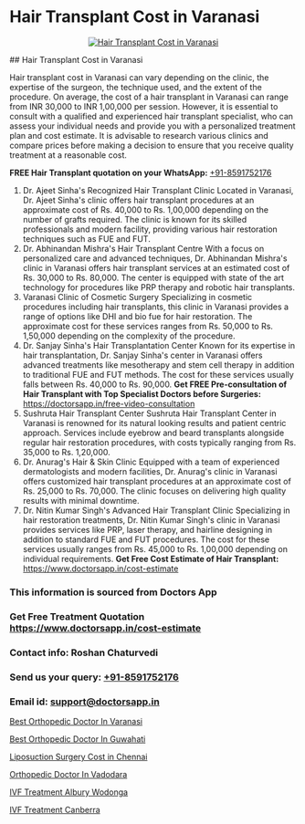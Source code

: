 # Hair Transplant Cost in Varanasi

<p align="center">
  <a href="https://doctorsapp.co.in/uploads/treatment_image/Finding%20the%20best%20hair%20clinic.jpg">
    <img src="https://doctorsapp.co.in/treatment/hair-transplant" alt="Hair Transplant Cost in Varanasi">
  </a>
</p>
## Hair Transplant Cost in Varanasi

Hair transplant cost in Varanasi can vary depending on the clinic, the expertise of the surgeon, the technique used, and the extent of the procedure. On average, the cost of a hair transplant in Varanasi can range from INR 30,000 to INR 1,00,000 per session. However, it is essential to consult with a qualified and experienced hair transplant specialist, who can assess your individual needs and provide you with a personalized treatment plan and cost estimate. It is advisable to research various clinics and compare prices before making a decision to ensure that you receive quality treatment at a reasonable cost.

**FREE Hair Transplant quotation on your WhatsApp:**  [+91-8591752176](https://api.whatsapp.com/send?phone=8591752176)

1) Dr. Ajeet Sinha's Recognized Hair Transplant Clinic
Located in Varanasi, Dr. Ajeet Sinha's clinic offers hair transplant procedures at an approximate cost of Rs. 40,000 to Rs. 1,00,000 depending on the number of grafts required. The clinic is known for its skilled professionals and modern facility, providing various hair restoration techniques such as FUE and FUT.
2) Dr. Abhinandan Mishra's Hair Transplant Centre
With a focus on personalized care and advanced techniques, Dr. Abhinandan Mishra's clinic in Varanasi offers hair transplant services at an estimated cost of Rs. 30,000 to Rs. 80,000. The center is equipped with state of the art technology for procedures like PRP therapy and robotic hair transplants.
3) Varanasi Clinic of Cosmetic Surgery
Specializing in cosmetic procedures including hair transplants, this clinic in Varanasi provides a range of options like DHI and bio fue for hair restoration. The approximate cost for these services ranges from Rs. 50,000 to Rs. 1,50,000 depending on the complexity of the procedure.
4) Dr. Sanjay Sinha's Hair Transplantation Center
Known for its expertise in hair transplantation, Dr. Sanjay Sinha's center in Varanasi offers advanced treatments like mesotherapy and stem cell therapy in addition to traditional FUE and FUT methods. The cost for these services usually falls between Rs. 40,000 to Rs. 90,000.
**Get FREE Pre-consultation of Hair Transplant with Top Specialist Doctors before Surgeries:** https://doctorsapp.in/free-video-consultation
5) Sushruta Hair Transplant Center
Sushruta Hair Transplant Center in Varanasi is renowned for its natural looking results and patient centric approach. Services include eyebrow and beard transplants alongside regular hair restoration procedures, with costs typically ranging from Rs. 35,000 to Rs. 1,20,000.
6) Dr. Anurag's Hair & Skin Clinic
Equipped with a team of experienced dermatologists and modern facilities, Dr. Anurag's clinic in Varanasi offers customized hair transplant procedures at an approximate cost of Rs. 25,000 to Rs. 70,000. The clinic focuses on delivering high quality results with minimal downtime.
7) Dr. Nitin Kumar Singh's Advanced Hair Transplant Clinic
Specializing in hair restoration treatments, Dr. Nitin Kumar Singh's clinic in Varanasi provides services like PRP, laser therapy, and hairline designing in addition to standard FUE and FUT procedures. The cost for these services usually ranges from Rs. 45,000 to Rs. 1,00,000 depending on individual requirements.
**Get Free Cost Estimate of Hair Transplant:** https://www.doctorsapp.in/cost-estimate

### This information is sourced from Doctors App 
### Get Free Treatment Quotation https://www.doctorsapp.in/cost-estimate
### Contact info: Roshan Chaturvedi 
### Send us your query: [+91-8591752176](https://api.whatsapp.com/send?phone=8591752176) 
### Email id: support@doctorsapp.in

[Best Orthopedic Doctor In Varanasi](https://www.linkedin.com/pulse/best-orthopedic-doctor-varanasi-doctorsapp-rajshahi-dpxoe?trackingId=sfw9twFT8mOLIrpdAiTZCQ%3D%3D&lipi=urn%3Ali%3Apage%3Ad_flagship3_company_admin%3BtGKQvLKET%2FOkWlJl4W0MBA%3D%3D)

[Best Orthopedic Doctor In Guwahati](https://www.linkedin.com/pulse/best-orthopedic-doctor-guwahati-knee-replacement-treatment-w96se?trackingId=bpmLcR1Hf4M2l52g4JnXHg%3D%3D&lipi=urn%3Ali%3Apage%3Ad_flagship3_company_admin%3BII%2FSNcWiSiigR90SV5cfEQ%3D%3D)

[Liposuction Surgery Cost in Chennai](https://medium.com/@devenderrathi97/liposuction-surgery-cost-in-chennai-b7a07ef30abb)

[Orthopedic Doctor In Vadodara](https://medium.com/@anupkakkar5/orthopedic-doctor-in-vadodara-56dde90fb2b9)

[IVF Treatment Albury Wodonga](https://doctors-apps.github.io/doctorsapp/ivf-treatment-albury-wodonga)

[IVF Treatment Canberra](https://doctors-apps.github.io/doctorsapp/ivf-treatment-canberra)

